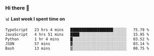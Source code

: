 ### Hi there 👋

<!--
**DBvc/DBvc** is a ✨ _special_ ✨ repository because its `README.md` (this file) appears on your GitHub profile.

Here are some ideas to get you started:

- 🔭 I’m currently working on ...
- 🌱 I’m currently learning ...
- 👯 I’m looking to collaborate on ...
- 🤔 I’m looking for help with ...
- 💬 Ask me about ...
- 📫 How to reach me: ...
- 😄 Pronouns: ...
- ⚡ Fun fact: ...
-->

📊 **Last week I spent time on**
<!--START_SECTION:waka-->

```txt
TypeScript   23 hrs 4 mins   ███████████████████░░░░░░   75.79 %
JavaScript   4 hrs 51 mins   ████░░░░░░░░░░░░░░░░░░░░░   15.95 %
Python       1 hr 4 mins     █░░░░░░░░░░░░░░░░░░░░░░░░   03.52 %
JSON         57 mins         ▓░░░░░░░░░░░░░░░░░░░░░░░░   03.14 %
Bash         13 mins         ▒░░░░░░░░░░░░░░░░░░░░░░░░   00.75 %
```

<!--END_SECTION:waka-->
